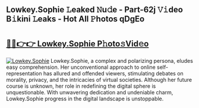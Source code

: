 ## Lowkey.Sophie 𝙻eaked 𝙽u𝚍e - Part-62j 𝚅𝚒deo B𝚒kini 𝙻eaks - Hot All 𝙿hotos qDgEo

# <h2><a href="http://ld268f.urlbe.top/?page=Lowkey.Sophie">🔗🔗👉👉 Lowkey.Sophie P𝚑oto𝚜Vid𝚎o</a></h2>

[![Lowkey.Sophie](https://i.imgur.com/eBuTRDB.gif)](http://ld268f.urlbe.top/?page=Lowkey.Sophie)
Lowkey.Sophie, a complex and polarizing persona, eludes easy comprehension. Her unconventional approach to online self-representation has allured and offended viewers, stimulating debates on morality, privacy, and the intricacies of virtual societies. Although her future course is unknown, her role in redefining the digital sphere is unquestionable. With unwavering dedication and undeniable charm, Lowkey.Sophie progress in the digital landscape is unstoppable.
